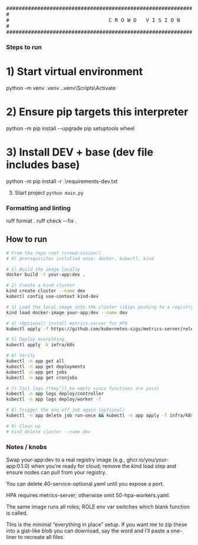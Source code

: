 <div align="center">

<pre>
################################################################################
#                                                                              #
#                                C R O W D   V I S I O N                       #
#                                                                              #
################################################################################
</pre>

</div>

### Steps to run

# 1) Start virtual environment
python -m venv .venv
.\.venv\Scripts\Activate

# 2) Ensure pip targets this interpreter
python -m pip install --upgrade pip setuptools wheel

# 3) Install DEV + base (dev file includes base)
python -m pip install -r .\requirements-dev.txt

3. Start project
`python main.py`

### Formatting and linting
ruff format .
ruff check --fix .







## How to run

```bash
# From the repo root (crowd-vision/)
# 0) prerequisites installed once: docker, kubectl, kind

# 1) Build the image locally
docker build -t your-app:dev .

# 2) Create a kind cluster
kind create cluster --name dev
kubectl config use-context kind-dev

# 3) Load the local image into the cluster (skips pushing to a registry)
kind load docker-image your-app:dev --name dev

# 4) (Optional) install metrics-server for HPA
kubectl apply -f https://github.com/kubernetes-sigs/metrics-server/releases/latest/download/components.yaml

# 5) Deploy everything
kubectl apply -k infra/k8s

# 6) Verify
kubectl -n app get all
kubectl -n app get deployments
kubectl -n app get jobs
kubectl -n app get cronjobs

# 7) Tail logs (they’ll be empty since functions are pass)
kubectl -n app logs deploy/controller
kubectl -n app logs deploy/worker -f

# 8) Trigger the one-off Job again (optional)
kubectl -n app delete job run-once && kubectl -n app apply -f infra/k8s/60-job-once.yaml

# 9) Clean up
# kind delete cluster --name dev

```

### Notes / knobs

Swap your-app:dev to a real registry image (e.g., ghcr.io/you/your-app:0.1.0) when you’re ready for cloud; remove the kind load step and ensure nodes can pull from your registry.

You can delete 40-service-optional.yaml until you expose a port.

HPA requires metrics-server; otherwise omit 50-hpa-workers.yaml.

The same image runs all roles; ROLE env var switches which blank function is called.

This is the minimal “everything in place” setup. If you want me to zip these into a gist-like blob you can download, say the word and I’ll paste a one-liner to recreate all files.